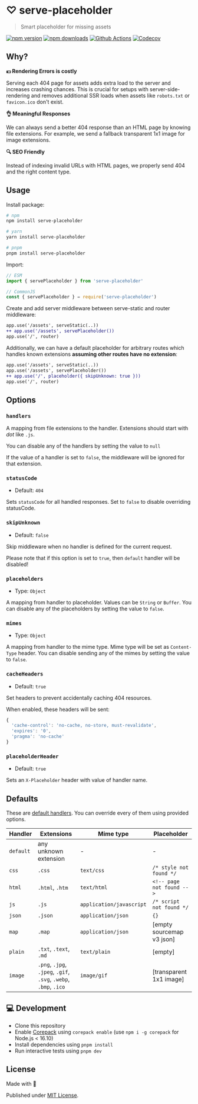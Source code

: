 # ♡ serve-placeholder

> Smart placeholder for missing assets

[![npm version][npm-version-src]][npm-version-href]
[![npm downloads][npm-downloads-src]][npm-downloads-href]
[![Github Actions][github-actions-src]][github-actions-href]
[![Codecov][codecov-src]][codecov-href]

## Why?

**💵 Rendering Errors is costly**

Serving each 404 page for assets adds extra load to the server and increases crashing chances. This is crucial for setups with server-side-rendering and removes additional SSR loads when assets like `robots.txt` or `favicon.ico` don't exist.

**👌 Meaningful Responses**

We can always send a better 404 response than an HTML page by knowing file extensions. For example, we send a fallback transparent 1x1 image for image extensions.

**🔍 SEO Friendly**

Instead of indexing invalid URLs with HTML pages, we properly send 404 and the right content type.

## Usage

Install package:

```sh
# npm
npm install serve-placeholder

# yarn
yarn install serve-placeholder

# pnpm
pnpm install serve-placeholder
```

Import:

```js
// ESM
import { servePlaceholder } from 'serve-placeholder'

// CommonJS
const { servePlaceholder } = require('serve-placeholder')
```

Create and add server middleware between serve-static and router middleware:

```diff
app.use('/assets', serveStatic(..))
++ app.use('/assets', servePlaceholder())
app.use('/', router)
```

Additionally, we can have a default placeholder for arbitrary routes which handles known extensions **assuming other routes have no extension**:

```diff
app.use('/assets', serveStatic(..))
app.use('/assets', servePlaceholder())
++ app.use('/', placeholder({ skipUnknown: true }))
app.use('/', router)
```

## Options

### `handlers`

A mapping from file extensions to the handler. Extensions should start with *dot* like `.js`.

You can disable any of the handlers by setting the value to `null`

If the value of a handler is set to `false`, the middleware will be ignored for that extension.

### `statusCode`

- Default: `404`

Sets `statusCode` for all handled responses. Set to `false` to disable overriding statusCode.

### `skipUnknown`

- Default: `false`

Skip middleware when no handler is defined for the current request.

Please note that if this option is set to `true`, then `default` handler will be disabled!

### `placeholders`

- Type: `Object`

A mapping from handler to placeholder. Values can be `String` or `Buffer`. You can disable any of the placeholders by setting the value to `false`.

### `mimes`

- Type: `Object`

A mapping from handler to the mime type. Mime type will be set as `Content-Type` header. You can disable sending any of the mimes by setting the value to `false`.

### `cacheHeaders`

- Default: `true`

Set headers to prevent accidentally caching 404 resources.

When enabled, these headers will be sent:

```js
{
  'cache-control': 'no-cache, no-store, must-revalidate',
  'expires': '0',
  'pragma': 'no-cache'
}
```

### `placeholderHeader`

- Default: `true`

Sets an `X-Placeholder` header with value of handler name.

## Defaults

These are [default handlers](./src/defaults.ts). You can override every of them using provided options.

Handler    | Extensions             | Mime type                |  Placeholder
-----------|------------------------|--------------------------|-------------------
`default`  | any unknown extension  | -                        | -
`css`      | `.css`                 | `text/css`               | `/* style not found */`
`html`     | `.html`, `.htm`        | `text/html`              | `<!-- page not found -->`
`js`       | `.js`                  | `application/javascript` | `/* script not found */`
`json`     | `.json`                | `application/json`       | `{}`
`map`      | `.map`                 | `application/json`       | [empty sourcemap v3 json]
`plain`    | `.txt`, `.text`, `.md` | `text/plain`             | [empty]
`image`    | `.png`, `.jpg`, `.jpeg`, `.gif`, `.svg`, `.webp`, `.bmp`, `.ico` | `image/gif` | [transparent 1x1 image]

## 💻 Development

- Clone this repository
- Enable [Corepack](https://github.com/nodejs/corepack) using `corepack enable` (use `npm i -g corepack` for Node.js < 16.10)
- Install dependencies using `pnpm install`
- Run interactive tests using `pnpm dev`

## License

Made with 💛

Published under [MIT License](./LICENSE).

<!-- Badges -->
[npm-version-src]: https://img.shields.io/npm/v/serve-placeholder?style=flat-square
[npm-version-href]: https://npmjs.com/package/serve-placeholder

[npm-downloads-src]: https://img.shields.io/npm/dm/serve-placeholder?style=flat-square
[npm-downloads-href]: https://npmjs.com/package/serve-placeholder

[github-actions-src]: https://img.shields.io/github/workflow/status/unjs/serve-placeholder/ci/main?style=flat-square
[github-actions-href]: https://github.com/unjs/serve-placeholder/actions?query=workflow%3Aci

[codecov-src]: https://img.shields.io/codecov/c/gh/unjs/serve-placeholder/main?style=flat-square
[codecov-href]: https://codecov.io/gh/unjs/serve-placeholder
